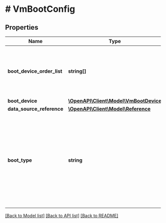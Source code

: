 # # VmBootConfig

## Properties

Name | Type | Description | Notes
------------ | ------------- | ------------- | -------------
**boot_device_order_list** | **string[]** | Indicates the order of device types in which VM should try to boot from. If boot device order is not provided the system will decide appropriate boot device order. | [optional]
**boot_device** | [**\OpenAPI\Client\Model\VmBootDevice**](VmBootDevice.md) |  | [optional]
**data_source_reference** | [**\OpenAPI\Client\Model\Reference**](Reference.md) |  | [optional]
**boot_type** | **string** | Indicates whether the VM should use Secure boot, UEFI boot or Legacy boot.If UEFI or Secure boot is enabled then other legacy boot options (like boot_device and boot_device_order_list) are ignored. Secure boot depends on UEFI boot, i.e. enabling Secure boot means that UEFI boot is also enabled. | [optional]

[[Back to Model list]](../../README.md#models) [[Back to API list]](../../README.md#endpoints) [[Back to README]](../../README.md)
